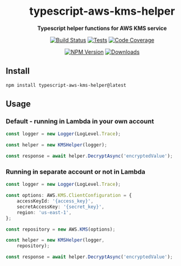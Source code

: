 <h1 align="center">typescript-aws-kms-helper</h1>

<div align="center">
    
<b>Typescript helper functions for AWS KMS service</b>
    
[![Build Status](https://dev.azure.com/kbrashears5/github/_apis/build/status/kbrashears5.typescript-aws-kms-helper?branchName=master)](https://dev.azure.com/kbrashears5/github/_build/latest?definitionId=15&branchName=master)
[![Tests](https://img.shields.io/azure-devops/tests/kbrashears5/github/15)](https://img.shields.io/azure-devops/tests/kbrashears5/github/15)
[![Code Coverage](https://img.shields.io/azure-devops/coverage/kbrashears5/github/15)](https://img.shields.io/azure-devops/coverage/kbrashears5/github/15)

[![NPM Version](https://img.shields.io/npm/v/typescript-aws-kms-helper)](https://img.shields.io/npm/v/typescript-aws-kms-helper)
[![Downloads](https://img.shields.io/npm/dt/typescript-aws-kms-helper)](https://img.shields.io/npm/dt/typescript-aws-kms-helper)
</div>

## Install
```
npm install typescript-aws-kms-helper@latest
```

## Usage
### Default - running in Lambda in your own account
```typescript
const logger = new Logger(LogLevel.Trace);

const helper = new KMSHelper(logger);

const response = await helper.DecryptAsync('encryptedValue');
```

### Running in separate account or not in Lambda
```typescript
const logger = new Logger(LogLevel.Trace);

const options: AWS.KMS.ClientConfiguration = {
    accessKeyId: '{access_key}',
    secretAccessKey: '{secret_key}',
    region: 'us-east-1',
};

const repository = new AWS.KMS(options);

const helper = new KMSHelper(logger,
    repository);

const response = await helper.DecryptAsync('encryptedValue');
```